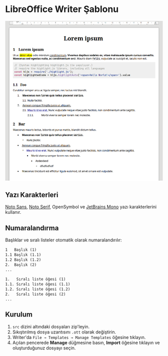 # LibreOffice Writer Şablonu

![Görünüm](/src/Thumbnails/thumbnail.png)

## Yazı Karakterleri

[Noto Sans](https://fonts.google.com/noto/specimen/Noto+Sans), [Noto Serif](https://fonts.google.com/noto/specimen/Noto+Serif), OpenSymbol ve [JetBrains Mono](https://www.jetbrains.com/lp/mono/) yazı karakterlerini kullanır.

## Numaralandırma

Başlıklar ve sıralı listeler otomatik olarak numaralandırılır:

```
1   Başlık (1)
1.1 Başlık (1.1)
1.2 Başlık (1.2)
2.  Başlık (2)
...
```

```
1.   Sıralı liste öğesi (1)
1.1. Sıralı liste öğesi (1.1)
1.2. Sıralı liste öğesi (1.2)
2.   Sıralı liste öğesi (2)
...
```

## Kurulum

1. `src` dizini altındaki dosyaları zip'leyin.
2. Sıkıştırılmış dosya uzantısını `.ott` olarak değiştirin.
3. Writer'da `File → Templates → Manage Templates` öğesine tıklayın.
4. Açılan pencerede **Manage** düğmesine basın, **Import** öğesine tıklayın ve oluşturduğunuz dosyayı seçin.
